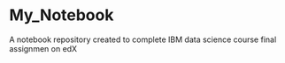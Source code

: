 # My_Notebook
A notebook repository created to complete IBM data science course final assignmen on edX

